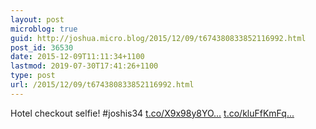 ```yaml
---
layout: post
microblog: true
guid: http://joshua.micro.blog/2015/12/09/t674380833852116992.html
post_id: 36530
date: 2015-12-09T11:11:34+1100
lastmod: 2019-07-30T17:41:26+1100
type: post
url: /2015/12/09/t674380833852116992.html
---
```

Hotel checkout selfie! #joshis34 [t.co/X9x98y8YO...](https://t.co/X9x98y8YO5) [t.co/kluFfKmFq...](https://t.co/kluFfKmFqs)
